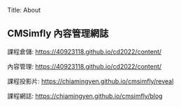Title: About

## CMSimfly 內容管理網誌

課程倉儲: <a href="https://40923118.github.io/cd2022/content/">https://40923118.github.io/cd2022/content/</a>

內容管理: <a href="https://40923118.github.io/cd2022/content/">https://40923118.github.io/cd2022/content/</a>

課程投影片: <a href="https://chiamingyen.github.io/cmsimfly/reveal">https://chiamingyen.github.io/cmsimfly/reveal</a>

課程網誌: <a href="https://40923118.github.io/cmsimfly/blog">https://chiamingyen.github.io/cmsimfly/blog</a>








